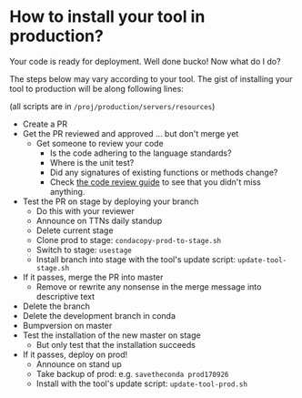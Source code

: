 # How to install your tool in production?

Your code is ready for deployment. Well done bucko! Now what do I do?

The steps below may vary according to your tool. The gist of installing your tool to production will be along following lines:

(all scripts are in `/proj/production/servers/resources`)

- Create a PR
- Get the PR reviewed and approved ... but don't merge yet
    - Get someone to review your code
      - Is the code adhering to the language standards?
      - Where is the unit test?
      - Did any signatures of existing functions or methods change?
      - Check [the code review guide](code-review.md) to see that you didn't miss anything.
- Test the PR on stage by deploying your branch
    - Do this with your reviewer
    - Announce on TTNs daily standup
    - Delete current stage
    - Clone prod to stage: `condacopy-prod-to-stage.sh`
    - Switch to stage: `usestage`
    - Install branch into stage with the tool's update script: `update-tool-stage.sh`
- If it passes, merge the PR into master
    - Remove or rewrite any nonsense in the merge message into descriptive text
- Delete the branch
- Delete the development branch in conda
- Bumpversion on master
- Test the installation of the new master on stage
    - But only test that the installation succeeds
- If it passes, deploy on prod!
    - Announce on stand up
    - Take backup of prod: e.g. `savetheconda prod170926`
    - Install with the tool's update script: `update-tool-prod.sh`
